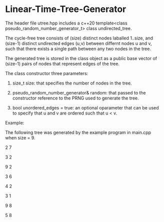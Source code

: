 # Linear-Time-Tree-Generator

The header file utree.hpp includes a c++20 template\<class pseudo_random_number_generator_t\> class undirected_tree.

The cycle-free tree consists of (size) distinct nodes laballed 1..size, and (size-1) distinct undirected edges (u,v) between differnt nodes u and v, such that there exists a single path between any two nodes in the tree. 

The generated tree is stored in the class object as a public base vector of (size-1) pairs of nodes that represent edges of the tree. 

The class constructor three parameters:

1. size_t size: that specifies the number of nodes in the tree.

2. pseudo_random_number_generator& random: that passed to the constructor reference to the PRNG used to generate the tree. 

3. bool unordered_edges = true: an optional oparameter that can be used to specify that u and v are ordered such that u < v.
  
Example:
  
The following tree was generated by the example program in main.cpp when size = 9.
  
2 7
  
3 2
  
9 2
  
3 6
  
4 2
  
3 1
  
9 8
  
5 8
